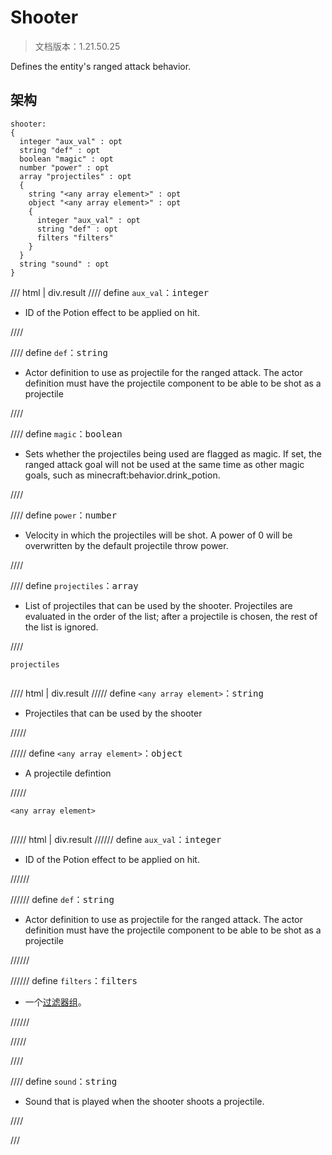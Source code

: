 # Shooter

> 文档版本：1.21.50.25

Defines the entity's ranged attack behavior.

## 架构

```mcschema
shooter:
{
  integer "aux_val" : opt
  string "def" : opt
  boolean "magic" : opt
  number "power" : opt
  array "projectiles" : opt
  {
    string "<any array element>" : opt
    object "<any array element>" : opt
    {
      integer "aux_val" : opt
      string "def" : opt
      filters "filters"
    }
  }
  string "sound" : opt
}

```

/// html | div.result
//// define
`aux_val`：<samp>integer</samp>

- ID of the Potion effect to be applied on hit.


////


//// define
`def`：<samp>string</samp>

- Actor definition to use as projectile for the ranged attack. The actor definition must have the projectile component to be able to be shot as a projectile


////


//// define
`magic`：<samp>boolean</samp>

- Sets whether the projectiles being used are flagged as magic. If set, the ranged attack goal will not be used at the same time as other magic goals, such as minecraft:behavior.drink_potion.


////


//// define
`power`：<samp>number</samp>

- Velocity in which the projectiles will be shot. A power of 0 will be overwritten by the default projectile throw power.


////


//// define
`projectiles`：<samp>array</samp>

- List of projectiles that can be used by the shooter. Projectiles are evaluated in the order of the list; after a projectile is chosen, the rest of the list is ignored.


////

<div class="language-text highlight"><span class="filename"><code>projectiles</code></span><pre id="__code_1"><span></span></pre></div>

//// html | div.result
///// define
`<any array element>`：<samp>string</samp>

- Projectiles that can be used by the shooter


/////


///// define
`<any array element>`：<samp>object</samp>

- A projectile defintion


/////

<div class="language-text highlight"><span class="filename"><code>&lt;any array element&gt;</code></span><pre id="__code_1"><span></span></pre></div>

///// html | div.result
////// define
`aux_val`：<samp>integer</samp>

- ID of the Potion effect to be applied on hit.


//////


////// define
`def`：<samp>string</samp>

- Actor definition to use as projectile for the ranged attack. The actor definition must have the projectile component to be able to be shot as a projectile


//////


////// define
`filters`：<samp>filters</samp>

- 一个[过滤器组](../filter.md)。


//////


/////



////


//// define
`sound`：<samp>string</samp>

- Sound that is played when the shooter shoots a projectile.


////


///

